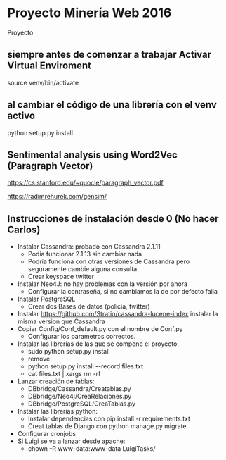 # Proyecto Minería Web 2016
Proyecto

## siempre antes de comenzar a trabajar Activar Virtual Enviroment
source venv/bin/activate

## al cambiar el código de una librería con el venv activo
python setup.py install


## Sentimental analysis using Word2Vec (Paragraph Vector)
https://cs.stanford.edu/~quocle/paragraph_vector.pdf

https://radimrehurek.com/gensim/

## Instrucciones de instalación desde 0 (No hacer Carlos)
* Instalar Cassandra: probado con Cassandra 2.1.11
	* Podía funcionar 2.1.13 sin cambiar nada
	* Podría funciona con otras versiones de Cassandra pero seguramente cambie alguna consulta
	* Crear keyspace twitter
* Instalar Neo4J: no hay problemas con la versión por ahora
	* Configurar la contraseña, si no cambiamos la de por defecto falla
* Instalar PostgreSQL
	* Crear dos Bases de datos (policia, twitter)
* Instalar https://github.com/Stratio/cassandra-lucene-index instalar la misma version que Cassandra
* Copiar Config/Conf_default.py con el nombre de Conf.py
	* Configurar los parametros correctos.
* Instalar las librerias de las que se compone el proyecto:
	* sudo python setup.py install
	* remove:
	* python setup.py install --record files.txt
	* cat files.txt | xargs rm -rf
* Lanzar creación de tablas:
	* DBbridge/Cassandra/Creatablas.py
	* DBbridge/Neo4j/CreaRelaciones.py
	* DBbridge/PostgreSQL/CreaTablas.py
* Instalar las librerías python:
	* Instalar dependencias con pip install -r requirements.txt
	* Creat tablas de Django con python manage.py migrate
* Configurar cronjobs
* Si Luigi se va a lanzar desde apache:
	* chown -R www-data:www-data LuigiTasks/